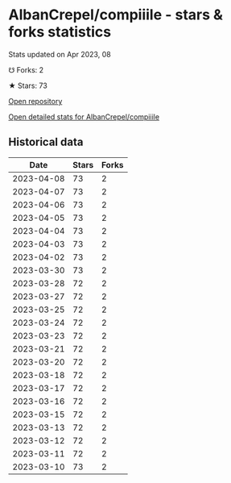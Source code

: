 # AlbanCrepel/compiiile - stars & forks statistics

Stats updated on Apr 2023, 08

☋ Forks: 2

★ Stars: 73

[Open repository](https://github.com/AlbanCrepel/compiiile)

[Open detailed stats for AlbanCrepel/compiiile](https://reviewgithub.com/rep/AlbanCrepel/compiiile)

## Historical data
| Date | Stars | Forks |
|------|-------|-------|
| 2023-04-08 | 73 | 2 | 
| 2023-04-07 | 73 | 2 | 
| 2023-04-06 | 73 | 2 | 
| 2023-04-05 | 73 | 2 | 
| 2023-04-04 | 73 | 2 | 
| 2023-04-03 | 73 | 2 | 
| 2023-04-02 | 73 | 2 | 
| 2023-03-30 | 73 | 2 | 
| 2023-03-28 | 72 | 2 | 
| 2023-03-27 | 72 | 2 | 
| 2023-03-25 | 72 | 2 | 
| 2023-03-24 | 72 | 2 | 
| 2023-03-23 | 72 | 2 | 
| 2023-03-21 | 72 | 2 | 
| 2023-03-20 | 72 | 2 | 
| 2023-03-18 | 72 | 2 | 
| 2023-03-17 | 72 | 2 | 
| 2023-03-16 | 72 | 2 | 
| 2023-03-15 | 72 | 2 | 
| 2023-03-13 | 72 | 2 | 
| 2023-03-12 | 72 | 2 | 
| 2023-03-11 | 72 | 2 | 
| 2023-03-10 | 73 | 2 | 

